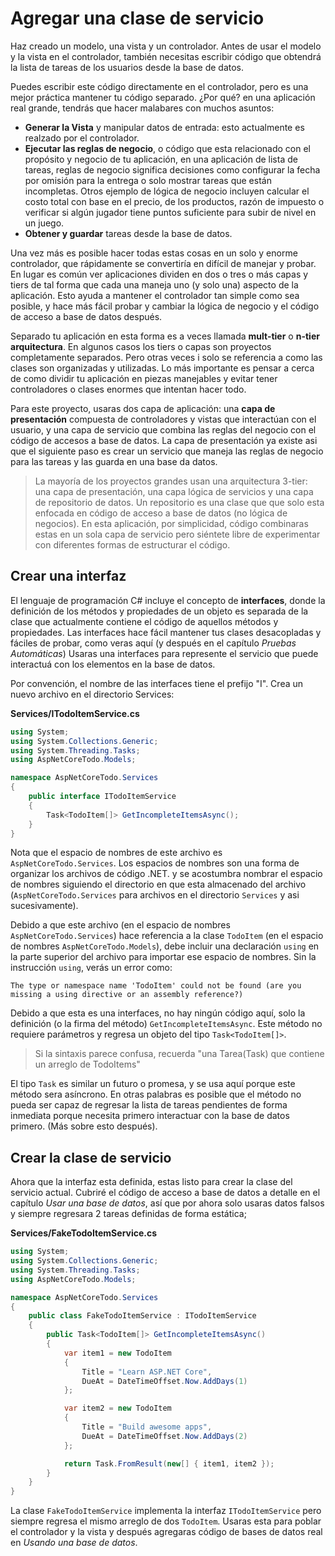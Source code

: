 # Agregar una clase de servicio
Haz creado un modelo, una vista y un controlador. Antes de usar el modelo y la vista en el controlador, también necesitas escribir código que obtendrá la lista de tareas de los usuarios desde la base de datos.

Puedes escribir este código directamente en el controlador, pero es una mejor práctica mantener tu código separado. ¿Por qué? en una aplicación real grande, tendrás que hacer malabares con muchos asuntos:

* **Generar la Vista** y manipular datos de entrada: esto actualmente es realzado por el controlador.
* **Ejecutar las reglas de negocio**, o código que esta relacionado con el propósito y negocio de tu aplicación, en una aplicación de lista de tareas, reglas de negocio significa decisiones como configurar la fecha por omisión para la entrega o solo mostrar tareas que están incompletas. Otros ejemplo de lógica de negocio incluyen calcular el costo total con base en el precio, de los productos, razón de impuesto o verificar si algún jugador tiene puntos suficiente para subir de nivel en un juego.
* **Obtener y guardar** tareas desde la base de datos.

Una vez más es posible hacer todas estas cosas en un solo y enorme controlador, que rápidamente se convertiría en difícil de manejar y probar. En lugar es común ver aplicaciones dividen en dos o tres o más capas y tiers de tal forma que cada una maneja uno (y solo una) aspecto de la aplicación. Esto ayuda a mantener el controlador tan simple como sea posible, y hace más fácil probar y cambiar la lógica de negocio y el código de acceso a base de datos después.

Separado tu aplicación en esta forma es a veces llamada **mult-tier** o **n-tier arquitectura**. En algunos casos los tiers o capas son proyectos completamente separados. Pero otras veces i solo se referencia a como las clases son organizadas y utilizadas. Lo más importante es pensar a cerca de como dividir tu aplicación en piezas manejables y evitar tener controladores o clases enormes que intentan hacer todo.

Para este proyecto, usaras dos capa de aplicación: una **capa de presentación** compuesta de controladores y vistas que interactúan con el usuario, y una capa de servicio que combina las reglas del negocio con el código de accesos a base de datos. La capa de presentación ya existe asi que el siguiente paso es crear un servicio que maneja las reglas de negocio para las tareas y las guarda en una base da datos.

> La mayoría de los proyectos grandes usan una arquitectura 3-tier: una capa de presentación, una capa lógica de servicios y una capa de repositorio de datos. Un repositorio es una clase que que solo esta enfocada en código de acceso a base de datos (no lógica de negocios). En esta aplicación, por simplicidad, código combinaras estas en un sola capa de servicio pero siéntete libre de experimentar con diferentes formas de estructurar el código.

## Crear una interfaz

El lenguaje de programación C# incluye el concepto de **interfaces**, donde la definición de los métodos y propiedades de un objeto es separada de la clase que actualmente contiene el código de aquellos métodos y propiedades. Las interfaces hace fácil mantener tus clases desacopladas y fáciles de probar, como veras aquí (y después en el capítulo _Pruebas Automáticas_) Usaras una interfaces para represente el servicio que puede interactuá con los elementos en la base de datos.

Por convención, el nombre de las interfaces tiene el prefijo "I". Crea un nuevo archivo en el directorio Services:

**Services/ITodoItemService.cs**

```csharp
using System;
using System.Collections.Generic;
using System.Threading.Tasks;
using AspNetCoreTodo.Models;

namespace AspNetCoreTodo.Services
{
    public interface ITodoItemService
    {
        Task<TodoItem[]> GetIncompleteItemsAsync();
    }
}
```

Nota que el espacio de nombres de este archivo es `AspNetCoreTodo.Services`. Los espacios de nombres son una forma de organizar los archivos de código .NET. y se acostumbra nombrar el espacio de nombres siguiendo el directorio en que esta almacenado del archivo (`AspNetCoreTodo.Services` para archivos en el directorio  `Services` y asi sucesivamente).

Debido a que este archivo (en el espacio de nombres `AspNetCoreTodo.Services`) hace referencia a la clase `TodoItem` (en el espacio de nombres `AspNetCoreTodo.Models`), debe incluir una declaración `using` en la parte superior del archivo para importar ese espacio de nombres. Sin la instrucción `using`, verás un error como:

```
The type or namespace name 'TodoItem' could not be found (are you missing a using directive or an assembly reference?)
```

Debido a que esta es una interfaces, no hay ningún código aquí, solo la definición (o la firma del método) `GetIncompleteItemsAsync`. Este método no requiere parámetros y regresa un objeto del tipo  `Task<TodoItem[]>`.

> Si la sintaxis parece confusa, recuerda "una Tarea(Task) que contiene un arreglo de TodoItems"

El tipo `Task` es similar un futuro o promesa, y se usa aquí porque este método sera asíncrono. En otras palabras es posible que el método no pueda ser capaz de regresar la lista de tareas pendientes de forma inmediata porque necesita primero interactuar con la base de datos primero. (Más sobre esto después).

## Crear la clase de servicio

Ahora que la interfaz esta definida, estas listo para crear la clase del servicio actual. Cubriré el código de acceso a base de datos a detalle en el capítulo _Usar una base de datos_, así que por ahora solo usaras datos falsos y siempre regresara 2 tareas definidas de forma estática;

**Services/FakeTodoItemService.cs**

```csharp
using System;
using System.Collections.Generic;
using System.Threading.Tasks;
using AspNetCoreTodo.Models;

namespace AspNetCoreTodo.Services
{
    public class FakeTodoItemService : ITodoItemService
    {
        public Task<TodoItem[]> GetIncompleteItemsAsync()
        {
            var item1 = new TodoItem
            {
                Title = "Learn ASP.NET Core",
                DueAt = DateTimeOffset.Now.AddDays(1)
            };

            var item2 = new TodoItem
            {
                Title = "Build awesome apps",
                DueAt = DateTimeOffset.Now.AddDays(2)
            };

            return Task.FromResult(new[] { item1, item2 });
        }
    }
}
```

La clase `FakeTodoItemService` implementa la interfaz `ITodoItemService` pero siempre regresa el mismo arreglo de dos `TodoItem`. Usaras esta para poblar el controlador y la vista y después agregaras código de bases de datos real en _Usando una base de datos_.